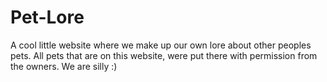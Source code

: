 # Pet-Lore
A cool little website where we make up our own lore about other peoples pets. All pets that are on this website, were put there with permission from the owners. We are silly :)
